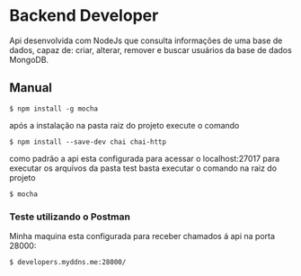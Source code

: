 # Backend Developer

Api desenvolvida com NodeJs que consulta informações de uma base de dados, capaz de:
criar, alterar, remover e buscar usuários da base de dados MongoDB.

## Manual 

`$ npm install -g mocha` 

após a instalação na pasta raiz do projeto execute o comando 

`$ npm install --save-dev chai chai-http` 

como padrão a api esta configurada para acessar o localhost:27017 para executar os arquivos da pasta test basta executar o comando na raiz do projeto

`$ mocha` 

### Teste utilizando o Postman

Minha maquina esta configurada para receber chamados á api na porta 28000:

`$ developers.myddns.me:28000/` 



